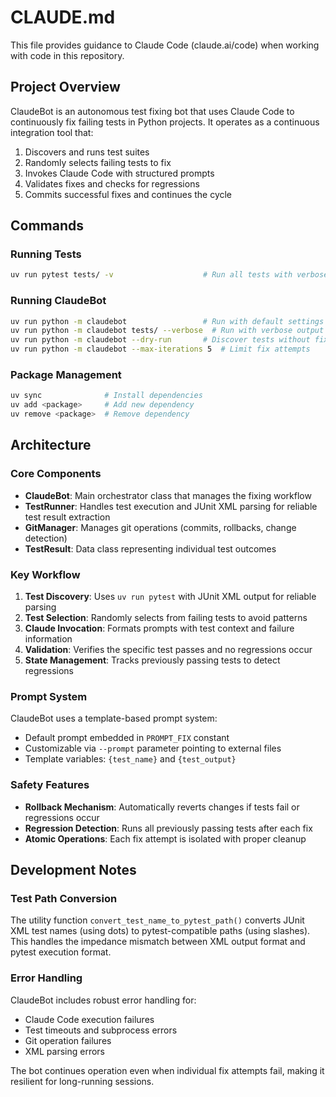 # CLAUDE.md

This file provides guidance to Claude Code (claude.ai/code) when working with code in this repository.

## Project Overview

ClaudeBot is an autonomous test fixing bot that uses Claude Code to continuously fix failing tests in Python projects. It operates as a continuous integration tool that:

1. Discovers and runs test suites
2. Randomly selects failing tests to fix
3. Invokes Claude Code with structured prompts
4. Validates fixes and checks for regressions
5. Commits successful fixes and continues the cycle

## Commands

### Running Tests
```bash
uv run pytest tests/ -v                    # Run all tests with verbose output
```

### Running ClaudeBot
```bash
uv run python -m claudebot                 # Run with default settings (tests/ directory)
uv run python -m claudebot tests/ --verbose  # Run with verbose output
uv run python -m claudebot --dry-run       # Discover tests without fixing
uv run python -m claudebot --max-iterations 5  # Limit fix attempts
```

### Package Management
```bash
uv sync              # Install dependencies
uv add <package>     # Add new dependency
uv remove <package>  # Remove dependency
```

## Architecture

### Core Components

- **ClaudeBot**: Main orchestrator class that manages the fixing workflow
- **TestRunner**: Handles test execution and JUnit XML parsing for reliable test result extraction
- **GitManager**: Manages git operations (commits, rollbacks, change detection)
- **TestResult**: Data class representing individual test outcomes

### Key Workflow

1. **Test Discovery**: Uses `uv run pytest` with JUnit XML output for reliable parsing
2. **Test Selection**: Randomly selects from failing tests to avoid patterns
3. **Claude Invocation**: Formats prompts with test context and failure information
4. **Validation**: Verifies the specific test passes and no regressions occur
5. **State Management**: Tracks previously passing tests to detect regressions

### Prompt System

ClaudeBot uses a template-based prompt system:
- Default prompt embedded in `PROMPT_FIX` constant
- Customizable via `--prompt` parameter pointing to external files
- Template variables: `{test_name}` and `{test_output}`

### Safety Features

- **Rollback Mechanism**: Automatically reverts changes if tests fail or regressions occur
- **Regression Detection**: Runs all previously passing tests after each fix
- **Atomic Operations**: Each fix attempt is isolated with proper cleanup

## Development Notes

### Test Path Conversion
The utility function `convert_test_name_to_pytest_path()` converts JUnit XML test names (using dots) to pytest-compatible paths (using slashes). This handles the impedance mismatch between XML output format and pytest execution format.

### Error Handling
ClaudeBot includes robust error handling for:
- Claude Code execution failures
- Test timeouts and subprocess errors
- Git operation failures
- XML parsing errors

The bot continues operation even when individual fix attempts fail, making it resilient for long-running sessions.
